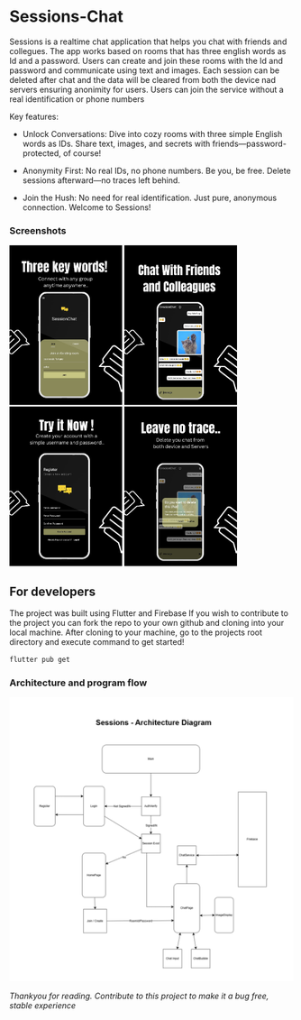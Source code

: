 # Sessions-Chat

Sessions is a realtime chat application that helps you chat with friends and collegues. The app works based on rooms that has three english words as Id and a password. Users can create and join these rooms with the Id and password and communicate using text and images. Each session can be deleted after chat and the data will be cleared from both the device nad servers ensuring anonimity for users. Users can join the service without a real identification or phone numbers

Key features: 

- Unlock Conversations: Dive into cozy rooms with three simple English words as IDs. Share text, images, and secrets with friends—password-protected, of course!

- Anonymity First: No real IDs, no phone numbers. Be you, be free. Delete sessions afterward—no traces left behind.

- Join the Hush: No need for real identification. Just pure, anonymous connection. Welcome to Sessions! 



### Screenshots
<p float="left">
<img src="https://github.com/ArjunKVarma/Session-Chat/blob/master/Images/home.jpg" alt="Home" width="200" height="auto">
<img src="https://github.com/ArjunKVarma/Session-Chat/blob/master/Images/chat.jpg" alt="Chat" width="200" height="auto">
<img src="https://github.com/ArjunKVarma/Session-Chat/blob/master/Images/login.jpg" alt="Login" width="200" height="auto">
<img src="https://github.com/ArjunKVarma/Session-Chat/blob/master/Images/delete.jpg" alt="Delete" width="200" height="auto">
</p>



## For developers
The project was built using Flutter and Firebase
If you wish to contribute to the project you can fork the repo to your own github and cloning into your local machine.
After cloning to your machine, go to the projects root directory and execute  command to get started!
```sh
flutter pub get 
```


### Architecture and program flow
<img src="https://github.com/ArjunKVarma/Session-Chat/blob/master/Diagrams/sessions-architecture-w.png" alt="Diagram" width="600" height="auto">


*Thankyou for reading. Contribute to this project to make it a bug free, stable experience*

